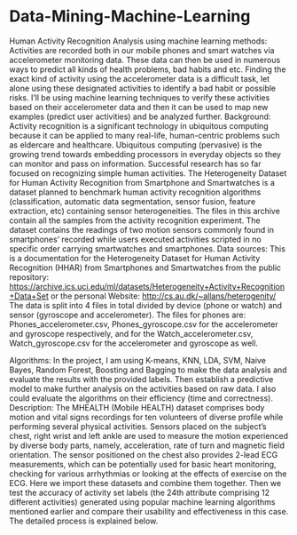 # Data-Mining-Machine-Learning
Human Activity Recognition Analysis using machine learning methods:
Activities are recorded both in our mobile phones and smart watches via accelerometer monitoring
data. These data can then be used in numerous ways to predict all kinds of health
problems, bad habits and etc. Finding the exact kind of activity using the accelerometer data
is a difficult task, let alone using these designated activities to identify a bad habit or possible
risks. I’ll be using machine learning techniques to verify these activities based on their accelerometer
data and then it can be used to map new examples (predict user activities) and
be analyzed further.
Background:
Activity recognition is a significant technology in ubiquitous computing because it can be
applied to many real-life, human-centric problems such as eldercare and healthcare. Ubiquitous
computing (pervasive) is the growing trend towards embedding processors in everyday objects
so they can monitor and pass on information. Successful research has so far focused on
recognizing simple human activities.
The Heterogeneity Dataset for Human Activity Recognition from Smartphone and Smartwatches
is a dataset planned to benchmark human activity recognition algorithms (classification,
automatic data segmentation, sensor fusion, feature extraction, etc) containing sensor
heterogeneities.
The files in this archive contain all the samples from the activity recognition experiment.
The dataset contains the readings of two motion sensors commonly found in smartphones’
recorded while users executed activities scripted in no specific order carrying smartwatches
and smartphones.
Data sources:
This is a documentation for the Heterogeneity Dataset for Human Activity Recognition
(HHAR) from Smartphones and Smartwatches from the public repository:
https://archive.ics.uci.edu/ml/datasets/Heterogeneity+Activity+Recognition+Data+Set
or the personal Website: http://cs.au.dk/~allans/heterogenity/
The data is split into 4 files in total divided by device (phone or watch) and sensor
(gyroscope and accelerometer). The files for phones are: Phones_accelerometer.csv,
Phones_gyroscope.csv for the accelerometer and gyroscope respectively, and for the
Watch_accelerometer.csv, Watch_gyroscope.csv for the accelerometer and gyroscope as well.

Algorithms:
In the project, I am using K-means, KNN, LDA, SVM, Naive Bayes, Random Forest, Boosting
and Bagging to make the data analysis and evaluate the results with the provided labels. Then
establish a predictive model to make further analysis on the activities based on raw data. I
also could evaluate the algorithms on their efficiency (time and correctness).
Description:
The MHEALTH (Mobile HEALTH) dataset comprises body motion and vital signs recordings
for ten volunteers of diverse profile while performing several physical activities. Sensors placed
on the subject’s chest, right wrist and left ankle are used to measure the motion experienced
by diverse body parts, namely, acceleration, rate of turn and magnetic field orientation. The
sensor positioned on the chest also provides 2-lead ECG measurements, which can be potentially
used for basic heart monitoring, checking for various arrhythmias or looking at the
effects of exercise on the ECG.
Here we import these datasets and combine them together. Then we test the accuracy of activity
set labels (the 24th attribute comprising 12 different activities) generated using popular
machine learning algorithms mentioned earlier and compare their usability and effectiveness
in this case. The detailed process is explained below.
